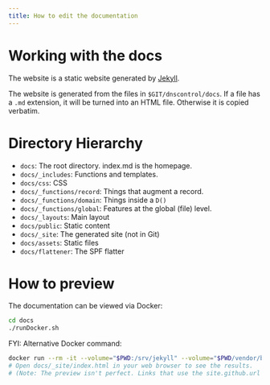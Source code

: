 ```yaml
---
title: How to edit the documentation
---
```


# Working with the docs

The website is a static website generated by [Jekyll](https://jekyllrb.com/docs/).

The website is generated from the files in `$GIT/dnscontrol/docs`.  If a file
has a `.md` extension, it will be turned into an HTML file. Otherwise it is
copied verbatim.

# Directory Hierarchy

* `docs`:  The root directory.  index.md is the homepage.
* `docs/_includes`: Functions and templates.
* `docs/css`:  CSS
* `docs/_functions/record`: Things that augment a record.
* `docs/_functions/domain`: Things inside a `D()`
* `docs/_functions/global`: Features at the global (file) level.
* `docs/_layouts`: Main layout
* `docs/public`: Static content
* `docs/_site`: The generated site (not in Git)
* `docs/assets`: Static files
* `docs/flattener`: The SPF flatter

# How to preview

The documentation can be viewed via Docker:

```bash
cd docs
./runDocker.sh
```

FYI: Alternative Docker command:

```bash
docker run --rm -it --volume="$PWD:/srv/jekyll" --volume="$PWD/vendor/bundle:/  usr/local/bundle" --env JEKYLL_ENV=production jekyll/jekyll:3.8 jekyll build -V
# Open docs/_site/index.html in your web browser to see the results.
# (Note: The preview isn't perfect. Links that use the site.github.url variable won't work.
```
